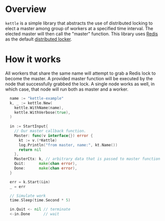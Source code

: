 # Overview
`kettle` is a simple library that abstracts the use of distributed locking to elect a master among group of workers at a specified time interval. The elected master will then call the "master" function. This library uses [Redis](https://redis.io/) as the default [distributed locker](https://redis.io/topics/distlock).

# How it works
All workers that share the same name will attempt to grab a Redis lock to become the master. A provided master function will be executed by the node that successfully grabbed the lock. A single node works as well, in which case, that node will run both as master and a worker.

```go
  name := "kettle-example"
  k, _ := kettle.New(
    kettle.WithName(name),
    kettle.WithVerbose(true),
  )
  
  in := StartInput{
    // Our master callback function.
    Master: func(v interface{}) error {
      kt := v.(*Kettle)
      log.Println("from master, name:", kt.Name())
      return nil
    },
    MasterCtx: k, // arbitrary data that is passed to master function
    Quit:      make(chan error),
    Done:      make(chan error),
  }

  err = k.Start(&in)
  _ = err

  // Simulate work
  time.Sleep(time.Second * 5)

  in.Quit <- nil // terminate
  <-in.Done      // wait
```
